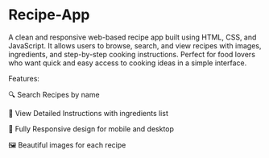 # Recipe-App
A clean and responsive web-based recipe app built using HTML, CSS, and JavaScript. It allows users to browse, search, and view recipes with images, ingredients, and step-by-step cooking instructions. Perfect for food lovers who want quick and easy access to cooking ideas in a simple interface.

Features:

🔍 Search Recipes by name

📜 View Detailed Instructions with ingredients list

📱 Fully Responsive design for mobile and desktop

🖼 Beautiful images for each recipe

